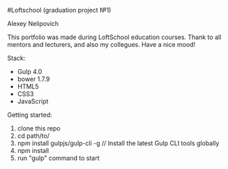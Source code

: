 #Loftschool (graduation project №1) 

Alexey Nelipovich

This portfolio was made during LoftSchool education courses. Thank to all mentors and lecturers, and also my collegues.
Have a nice mood!

Stack:
 - Gulp 4.0
 - bower 1.7.9
 - HTML5
 - CSS3
 - JavaScript
 
 
Getting started:

1. clone this repo
2. cd path/to/
3. npm install gulpjs/gulp-cli -g  // Install the latest Gulp CLI tools globally
4. npm install
6. run "gulp" command to start
